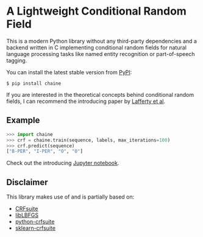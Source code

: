 # A Lightweight Conditional Random Field

This is a modern Python library without any third-party dependencies and a backend written in C implementing conditional random fields for natural language processing tasks like named entity recognition or part-of-speech tagging.

You can install the latest stable version from [PyPI](https://pypi.org/project/chaine):

```
$ pip install chaine
```

If you are interested in the theoretical concepts behind conditional random fields, I can recommend the introducing paper by [Lafferty et al](https://repository.upenn.edu/cgi/viewcontent.cgi?article=1162&context=cis_papers).


## Example

```python
>>> import chaine
>>> crf = chaine.train(sequence, labels, max_iterations=100)
>>> crf.predict(sequence)
["B-PER", "I-PER", "O", "O"]
```

Check out the introducing [Jupyter notebook](https://github.com/severinsimmler/chaine/blob/master/notebooks/tutorial.ipynb).


## Disclaimer

This library makes use of and is partially based on:

- [CRFsuite](https://github.com/chokkan/crfsuite)
- [libLBFGS](https://github.com/chokkan/liblbfgs)
- [python-crfsuite](https://github.com/scrapinghub/python-crfsuite)
- [sklearn-crfsuite](https://github.com/TeamHG-Memex/sklearn-crfsuite)

